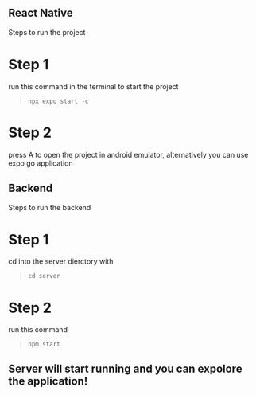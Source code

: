 ## React Native
Steps to run the project
# Step 1
run this command in the terminal to start the project
>`npx expo start -c`
# Step 2
press A to open the project in android emulator, alternatively you can use expo go application


## Backend
Steps to run the backend
# Step 1
cd into the server dierctory with 
>`cd server`
# Step 2
run this command
>`npm start`


## Server will start running and you can expolore the application!